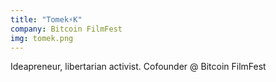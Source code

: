 ```yaml
---
title: "Tomek⚡K"
company: Bitcoin FilmFest
img: tomek.png
---
```


Ideapreneur, libertarian activist. Cofounder @ Bitcoin FilmFest 
